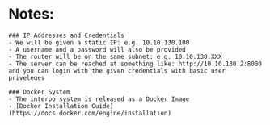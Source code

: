 # Notes:

    ### IP Addresses and Credentials
    - We will be given a static IP: e.g. 10.10.130.100
    - A username and a password will also be provided
    - The router will be on the same subnet: e.g. 10.10.130.XXX
    - The server can be reached at something like: http://10.10.130.2:8000 and you can login with the given credentials with basic user priveleges

    ### Docker System
    - The interpo system is released as a Docker Image
    - [Docker Installation Guide](https://docs.docker.com/engine/installation)
    

